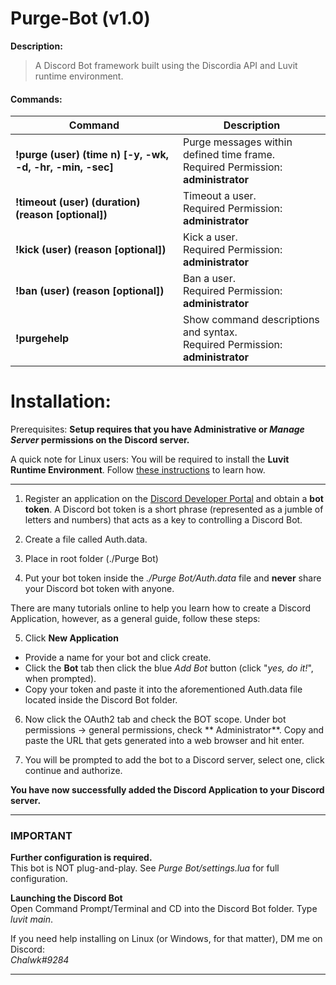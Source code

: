 # Purge-Bot (v1.0)

**Description:**<br/>
> A Discord Bot framework built using the Discordia API and Luvit runtime environment.

#### Commands:

Command | Description
------------ | ------------
**!purge (user) (time n) [-y, -wk, -d, -hr, -min, -sec]** | Purge messages within defined time frame.<br/>Required Permission: **administrator**
**!timeout (user) (duration) (reason [optional])** | Timeout a user.<br/>Required Permission: **administrator**
**!kick (user) (reason [optional])** | Kick a user.<br/>Required Permission: **administrator**
**!ban (user) (reason [optional])** | Ban a user.<br/>Required Permission: **administrator**
**!purgehelp** | Show command descriptions and syntax.<br/>Required Permission: **administrator**

# Installation:

Prerequisites:
**Setup requires that you have Administrative or _Manage Server_ permissions on the Discord server.**

A quick note for Linux users:
You will be required to install the **Luvit Runtime Environment**.
Follow [these instructions](https://luvit.io/install.html) to learn how.

-----

1. Register an application on the [Discord Developer Portal](https://Discordapp.com/developers/applications/) and obtain
   a **bot token**. A Discord bot token is a short phrase (represented as a jumble of letters and numbers) that acts as
   a key to controlling a Discord Bot.

2. Create a file called Auth.data.
3. Place in root folder (./Purge Bot)
4. Put your bot token inside the *./Purge Bot/Auth.data* file and **never** share your Discord bot token with anyone.

There are many tutorials online to help you learn how to create a Discord Application, however, as a general guide,
follow these steps:

5. Click **New Application**

- Provide a name for your bot and click create.
- Click the **Bot** tab then click the blue *Add Bot* button (click "*yes, do it!*", when prompted).
- Copy your token and paste it into the aforementioned Auth.data file located inside the Discord Bot folder.

6. Now click the OAuth2 tab and check the BOT scope. Under bot permissions -> general permissions, check **
   Administrator**. Copy and paste the URL that gets generated into a web browser and hit enter.

7. You will be prompted to add the bot to a Discord server, select one, click continue and authorize.

**You have now successfully added the Discord Application to your Discord server.**

____

### **IMPORTANT**

**Further configuration is required.**<br/>
This bot is NOT plug-and-play. See *Purge Bot/settings.lua* for full configuration.

**Launching the Discord Bot**<br/>
Open Command Prompt/Terminal and CD into the Discord Bot folder. Type *luvit main*.

If you need help installing on Linux (or Windows, for that matter), DM me on Discord:<br/>
_Chalwk#9284_

____
